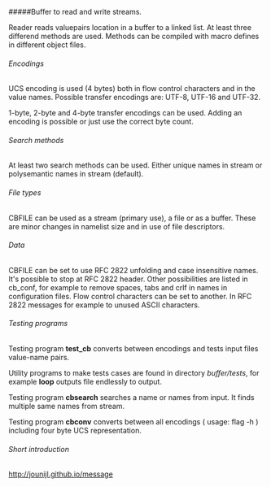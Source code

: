 #####Buffer to read and write streams.

Reader reads valuepairs location in a buffer to a linked list. At least three 
differend methods are used. Methods can be compiled with macro defines in 
different object files.

###### Encodings

UCS encoding is used (4 bytes) both in flow control characters and in the value 
names. Possible transfer encodings are: UTF-8, UTF-16 and UTF-32. 

1-byte, 2-byte and 4-byte transfer encodings can be used. Adding an encoding is 
possible or just use the correct byte count.

###### Search methods
 
At least two search methods can be used. Either unique names in stream or 
polysemantic names in stream (default).

###### File types

CBFILE can be used as a stream (primary use), a file or as a buffer. These are
minor changes in namelist size and in use of file descriptors.

###### Data

CBFILE can be set to use RFC 2822 unfolding and case insensitive names. 
It's possible to stop at RFC 2822 header. Other possibilities are listed in
cb_conf, for example to remove spaces, tabs and crlf in names in configuration
files. Flow control characters can be set to another. In RFC 2822 messages 
for example to unused ASCII characters.

###### Testing programs
 
Testing program **test_cb** converts between encodings and tests input files 
value-name pairs.

Utility programs to make tests cases are found in directory _buffer/tests_, for 
example **loop** outputs file endlessly to output.

Testing program **cbsearch** searches a name or names from input. It finds multiple 
same names from stream.
 
Testing program **cbconv** converts between all encodings ( usage: flag -h )
including four byte UCS representation.

###### Short introduction

 
<a href="http://jounijl.github.io/message">http://jounijl.github.io/message</a>

